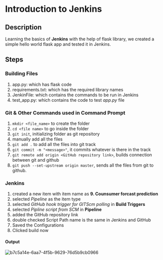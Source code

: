 # Introduction to Jenkins

## Description
Learning the basics of **Jenkins** with the help of flask library, we created a simple hello world flask app and tested it in Jenkins.

## Steps

### Building Files
1) app.py: which has flask code
2) requirements.txt: which has the required library names
3) JenkinFile: which contains the commands to be run in Jenkins
3) test_app.py: which contains the code to test *app.py* file

### Git & Other Commands used in Command Prompt
1) `mkdir <file_name>` to create the folder
2) `cd <file name>` to go inside the folder
3) `git init`, initializing folder as git repository
4) manually add all the files
5) `git add .` to add all the files into git track
6) `git commit -m "<message>"`, it commits whatever is there in the track
7) `git remote add origin <GitHub repository link>`, builds connection between git and github
8) `git push --set-upstream origin master`, sends all the files from git to github.


### Jenkins
1) created a new item with item name as **9. Counsumer forcast prediction**
2) selected *Pipeline* as the item type
3) selected *GitHub hook trigger for GITScm polling* in **Build Triggers**
4) selected *Pipline script from SCM* in **Pipeline**
5) added the GitHub repository link
6) double checked Script Path name is the same in Jenkins and GitHub
7) Saved the Configurations
8) Clicked build now

#### Output
  
![b7c5a14e-6aa7-4f5b-9629-76d5b9cb0966](https://github.com/user-attachments/assets/27203f44-7fa9-4e71-8066-b85d31916d9f)

